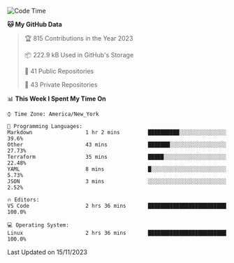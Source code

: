 <!--START_SECTION:waka-->
![Code Time](http://img.shields.io/badge/Code%20Time-231%20hrs%204%20mins-blue)

**🐱 My GitHub Data** 

> 🏆 815 Contributions in the Year 2023
 > 
> 📦 222.9 kB Used in GitHub's Storage 
 > 
> 📜 41 Public Repositories 
 > 
> 🔑 43 Private Repositories  
 > 
📊 **This Week I Spent My Time On** 

```text
⌚︎ Time Zone: America/New_York

💬 Programming Languages: 
Markdown                 1 hr 2 mins         ██████████░░░░░░░░░░░░░░░   39.6% 
Other                    43 mins             ███████░░░░░░░░░░░░░░░░░░   27.73% 
Terraform                35 mins             █████░░░░░░░░░░░░░░░░░░░░   22.48% 
YAML                     8 mins              █░░░░░░░░░░░░░░░░░░░░░░░░   5.73% 
JSON                     3 mins              ░░░░░░░░░░░░░░░░░░░░░░░░░   2.52%

🔥 Editors: 
VS Code                  2 hrs 36 mins       █████████████████████████   100.0%

💻 Operating System: 
Linux                    2 hrs 36 mins       █████████████████████████   100.0%

```


 Last Updated on 15/11/2023
<!--END_SECTION:waka-->